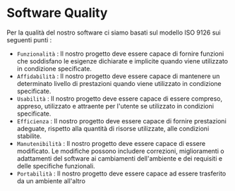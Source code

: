 # Software Quality

Per la qualità del nostro software ci siamo basati sul modello ISO 9126 sui seguenti punti :
- `Funzionalità` : Il nostro progetto deve essere capace di fornire funzioni che soddisfano le esigenze dichiarate e implicite quando viene utilizzato in condizione specificate.
- `Affidabilità` : Il nostro progetto deve essere capace di mantenere un determinato livello di prestazioni quando viene utilizzato in condizione specificate.
- `Usabilità` : Il nostro progetto deve essere capace di essere compreso, appreso, utilizzato e attraente per l'utente se utilizzato in condizioni specificate.
- `Efficienza` : Il nostro progetto deve essere capace di fornire prestazioni adeguate, rispetto alla quantità di risorse utilizzate, alle condizioni stabilite.
- `Manutenibilità` : Il nostro progetto deve essere capace di essere modificato.
Le modifiche possono includere correzioni, miglioramenti o adattamenti del software ai cambiamenti dell'ambiente e dei requisiti e delle specifiche funzionali.
- `Portabilità` : Il nostro progetto deve essere capace ad essere trasferito da un ambiente all'altro
